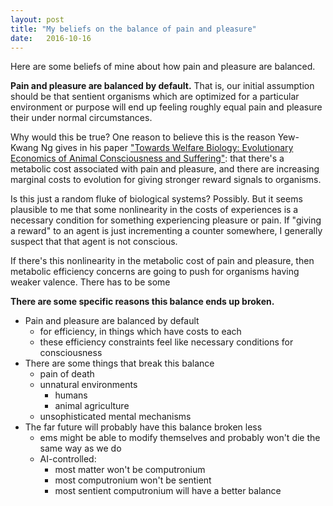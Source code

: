 ```yaml
---
layout: post
title: "My beliefs on the balance of pain and pleasure"
date:   2016-10-16
---
```


Here are some beliefs of mine about how pain and pleasure are balanced.

**Pain and pleasure are balanced by default.** That is, our initial assumption should be that sentient organisms which are optimized for a particular environment or purpose will end up feeling roughly equal pain and pleasure their under normal circumstances.

Why would this be true? One reason to believe this is the reason Yew-Kwang Ng gives in his paper ["Towards Welfare Biology: Evolutionary Economics of Animal Consciousness and Suffering"](http://www.stafforini.com/library/ng-1995.pdf):  that there's a metabolic cost associated with pain and pleasure, and there are increasing marginal costs to evolution for giving stronger reward signals to organisms.

Is this just a random fluke of biological systems? Possibly. But it seems plausible to me that some nonlinearity in the costs of experiences is a necessary condition for something experiencing pleasure or pain. If "giving a reward" to an agent is just incrementing a counter somewhere, I generally suspect that that agent is not conscious.

If there's this nonlinearity in the metabolic cost of pain and pleasure, then metabolic efficiency concerns are going to push for organisms having weaker valence. There has to be some

**There are some specific reasons this balance ends up broken.**

- Pain and pleasure are balanced by default
  - for efficiency, in things which have costs to each
  - these efficiency constraints feel like necessary conditions for consciousness
- There are some things that break this balance
  - pain of death
  - unnatural environments
    - humans
    - animal agriculture
  - unsophisticated mental mechanisms
- The far future will probably have this balance broken less
  - ems might be able to modify themselves and probably won't die the same way as we do
  - AI-controlled:
    - most matter won't be computronium
    - most computronium won't be sentient
    - most sentient computronium will have a better balance

